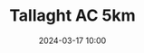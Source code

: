 ---
title: Tallaght AC 5km  
location: Tallaght, Co. Dublin
date: 2024-03-17 10:00
latitude: 53.291426
longitude: -6.356593
results:
results:
  - place: 7
    name: Mark Naylor
    time: 15.54
    category: MS
    note: 
  - place: 19
    name: Conor O'Loughlin
    time: 17.05
    category: M40
    note: 
  - place: 30
    name: Patrick Fox
    time: 17.26
    category: MS
    note: 
  - place: 36
    name: Oisin Murphy
    time: 17.37
    category: MS
    note: 
  - place: 37
    name: Arnaud Benjacar
    time: 17.39
    category: M50
    note: 
  - place: 47
    name: Cormac Long
    time: 18.10
    category: MS
    note: 
  - place: 57
    name: Anthony McMahon
    time: 18.21
    category: M45
    note: 
  - place: 69
    name: Ciara Broderick Farrell
    time: 18.47
    category: FS
    note: 
---